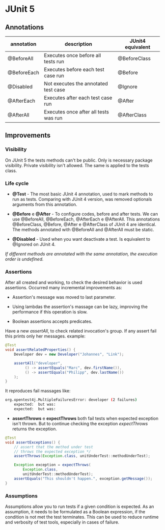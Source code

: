 # JUnit 5

## Annotations

|annotation            |description                                    |JUnit4 equivalent  |
|----------------------|-----------------------------------------------|-------------------|
|@BeforeAll            |Executes once before all tests run             |@BeforeClass       |
|@BeforeEach           |Executes before each test case run             |@Before            |
|@Disabled             |Not executes the annotated test case           |@Ignore            |
|@AfterEach            |Executes after each test case run              |@After             |
|@AfterAll             |Executes once after all tests was run          |@AfterClass        |

## Improvements

### Visibility
On JUnit 5 the tests methods can't be public. 
Only is necessary package visibility. 
Private visibility isn't allowed. 
The same is applied to the tests class.

### Life cycle

* **@Test** - The most basic JUnit 4 annotation, used to mark methods to run as tests.
Comparing with JUnit 4  version, was removed optionals arguments from this annotation.

* **@Before** e **@After** - To configure codes, before and after tests. We can use @BeforeAll, @BeforeEach, @AfterEach e @AfterAll.
This annotations @BeforeClass, @Before, @After e @AfterClass of JUnit 4 are identical. The methods annotated with @BeforeAll and @AfterAll 
must be static. 

* **@Disabled** - Used when you want deactivate a test. Is equivalent to @Ignored on JUnit 4.

*If different methods are annotated with the same annotation, the execution order is undefined.*

### Assertions
After all created and working, to check the desired behavior is used assertions. Occurred many incremental improvements as:

* Assertion's message was moved to last parameter.

* Using lambdas the assertion's massage can be lazy, improving the performance if this operation is slow.

* Boolean assertions accepts predicates.

Have a new *assertAll*, to check related invocation's group. If any assert fail this prints only her messages. example:
```java
@Test
void assertRelatedProperties() {
    Developer dev = new Developer("Johannes", "Link");

    assertAll("developer",
   		 () -> assertEquals("Marc", dev.firstName()),
   		 () -> assertEquals("Philipp", dev.lastName())
    );
}
```

It reproduces fail massages like:

```bash
org.opentest4j.MultipleFailuresError: developer (2 failures)
    expected:  but was: 
    expected:  but was:
```

* **assertThrows** e **expectThrows** both fail tests when expected exception isn't thrown. But to continue
checking the exception *expectThrows* returns the exception.

```java
@Test
void assertExceptions() {
    // assert that the method under test
    // throws the expected exception */
    assertThrows(Exception.class, unitUnderTest::methodUnderTest);

    Exception exception = expectThrows(
        Exception.class,
        unitUnderTest::methodUnderTest);
    assertEquals("This shouldn't happen.", exception.getMessage());
}
```

### Assumptions
Assumptions allow you to run tests if a given condition is expected.
As an assumption, it needs to be formulated as a Boolean expression, if the condition is not met the test terminates.
This can be used to reduce runtime and verbosity of test tools, especially in cases of failure.
